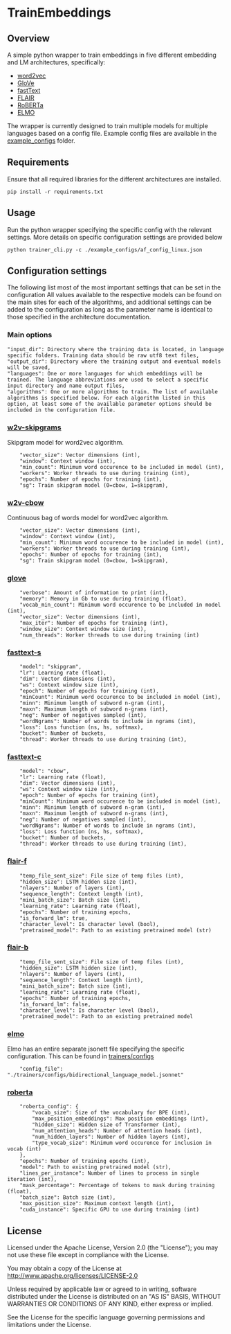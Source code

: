 # TrainEmbeddings
## Overview
 A simple python wrapper to train embeddings in five different embedding and LM architectures, specifically:
 - [word2vec](https://github.com/RaRe-Technologies/gensim)
 - [GloVe](https://github.com/stanfordnlp/GloVe)
 - [fastText](https://github.com/facebookresearch/fastText)
 - [FLAIR](https://github.com/flairNLP/flair)
 - [RoBERTa](https://github.com/huggingface/transformers)
 - [ELMO](https://github.com/allenai/bilm-tf)

The wrapper is currently designed to train multiple models for multiple languages based on a config file. Example config files are available in the [example_configs](https://github.com/reiselen/TrainEmbeddings/tree/main/example_configs) folder.

## Requirements
Ensure that all required libraries for the different architectures are installed.

`pip install -r requirements.txt`

## Usage
Run the python wrapper specifying the specific config with the relevant settings. More details on specific configuration settings are provided below

`python trainer_cli.py -c ./example_configs/af_config_linux.json`

## Configuration settings
The following list most of the most important settings that can be set in the configuration
All values available to the respective models can be found on the main sites for each of the algorithms, and additional settings can be added to the configuration as long as the parameter name is identical to those specified in the architecture documentation.

### Main options
    "input_dir": Directory where the training data is located, in language specific folders. Training data should be raw utf8 text files,
    "output_dir": Directory where the training output and eventual models will be saved,
    "languages": One or more languages for which embeddings will be trained. The language abbreviations are used to select a specific input directory and name output files,
    "algorithms": One or more algorithms to train. The list of available algorithms is specified below. For each algorithm listed in this option, at least some of the available parameter options should be included in the configuration file.

### [w2v-skipgrams](https://github.com/RaRe-Technologies/gensim)
Skipgram model for word2vec algorithm.
```
    "vector_size": Vector dimensions (int),
    "window": Context window (int),
    "min_count": Minimum word occurence to be included in model (int),
    "workers": Worker threads to use during training (int),
    "epochs": Number of epochs for training (int),
    "sg": Train skipgram model (0=cbow, 1=skipgram),
```

### [w2v-cbow](https://github.com/RaRe-Technologies/gensim)
Continuous bag of words model for word2vec algorithm.
```
    "vector_size": Vector dimensions (int),
    "window": Context window (int),
    "min_count": Minimum word occurence to be included in model (int),
    "workers": Worker threads to use during training (int),
    "epochs": Number of epochs for training (int),
    "sg": Train skipgram model (0=cbow, 1=skipgram),
```
### [glove](https://github.com/stanfordnlp/GloVe)
```
    "verbose": Amount of information to print (int),
    "memory": Memory in Gb to use during training (float),
    "vocab_min_count": Minimum word occurence to be included in model (int),
    "vector_size": Vector dimensions (int),
    "max_iter": Number of epochs for training (int),
    "window_size": Context window size (int),
    "num_threads": Worker threads to use during training (int)
```
### [fasttext-s](https://fasttext.cc/docs/en/options.html)
```
    "model": "skipgram",
    "lr": Learning rate (float),
    "dim": Vector dimensions (int),
    "ws": Context window size (int),
    "epoch": Number of epochs for training (int),
    "minCount": Minimum word occurence to be included in model (int),
    "minn": Minimum length of subword n-gram (int),
    "maxn": Maximum length of subword n-grams (int),
    "neg": Number of negatives sampled (int),
    "wordNgrams": Number of words to include in ngrams (int),
    "loss": Loss function (ns, hs, softmax),
    "bucket": Number of buckets,
    "thread": Worker threads to use during training (int),
```
### [fasttext-c](https://fasttext.cc/docs/en/options.html)
```
    "model": "cbow",
    "lr": Learning rate (float),
    "dim": Vector dimensions (int),
    "ws": Context window size (int),
    "epoch": Number of epochs for training (int),
    "minCount": Minimum word occurence to be included in model (int),
    "minn": Minimum length of subword n-gram (int),
    "maxn": Maximum length of subword n-grams (int),
    "neg": Number of negatives sampled (int),
    "wordNgrams": Number of words to include in ngrams (int),
    "loss": Loss function (ns, hs, softmax),
    "bucket": Number of buckets,
    "thread": Worker threads to use during training (int),
```
### [flair-f](https://github.com/flairNLP/flair/blob/master/resources/docs/TUTORIAL_9_TRAINING_LM_EMBEDDINGS.md)
```
    "temp_file_sent_size": File size of temp files (int),
    "hidden_size": LSTM hidden size (int),
    "nlayers": Number of layers (int),
    "sequence_length": Context length (int),
    "mini_batch_size": Batch size (int),
    "learning_rate": Learning rate (float),
    "epochs": Number of training epochs,
    "is_forward_lm": true,
    "character_level": Is character level (bool),
    "pretrained_model": Path to an existing pretrained model (str)
```
### [flair-b](https://github.com/flairNLP/flair/blob/master/resources/docs/TUTORIAL_9_TRAINING_LM_EMBEDDINGS.md)
```
    "temp_file_sent_size": File size of temp files (int),
    "hidden_size": LSTM hidden size (int),
    "nlayers": Number of layers (int),
    "sequence_length": Context length (int),
    "mini_batch_size": Batch size (int),
    "learning_rate": Learning rate (float),
    "epochs": Number of training epochs,
    "is_forward_lm": false,
    "character_level": Is character level (bool),
    "pretrained_model": Path to an existing pretrained model
```
### [elmo](https://github.com/allenai/bilm-tf)
Elmo has an entire separate jsonett file specifying the specific configuration. This can be found in [trainers/configs](https://github.com/reiselen/TrainEmbeddings/tree/main/trainers/configs)
```
    "config_file": "./trainers/configs/bidirectional_language_model.jsonnet"
```
### [roberta](https://github.com/huggingface/transformers)
```
    "roberta_config": {
        "vocab_size": Size of the vocabulary for BPE (int),
        "max_position_embeddings": Max position embeddings (int),
        "hidden_size": Hidden size of Transformer (int),
        "num_attention_heads": Number of attention heads (int),
        "num_hidden_layers": Number of hidden layers (int),
        "type_vocab_size": Minimum word occurence for inclusion in vocab (int)
    },
    "epochs": Number of training epochs (int),
    "model": Path to existing pretrained model (str),
    "lines_per_instance": Number of lines to process in single iteration (int),
    "mask_percentage": Percentage of tokens to mask during training (float),
    "batch_size": Batch size (int),
    "max_position_size": Maximum context length (int),
	"cuda_instance": Specific GPU to use during training (int)
```
## License
Licensed under the Apache License, Version 2.0 (the "License"); you may not use these file except in compliance with the License.

You may obtain a copy of the License at
    http://www.apache.org/licenses/LICENSE-2.0

Unless required by applicable law or agreed to in writing, software
distributed under the License is distributed on an "AS IS" BASIS,
WITHOUT WARRANTIES OR CONDITIONS OF ANY KIND, either express or implied.

See the License for the specific language governing permissions and
limitations under the License.